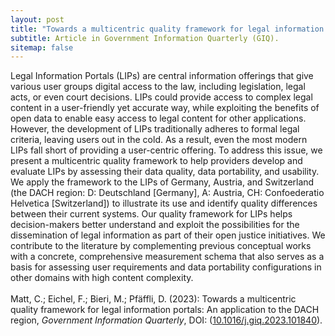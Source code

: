 ```yaml
---
layout: post
title: "Towards a multicentric quality framework for legal information portals: An application to the DACH region"
subtitle: Article in Government Information Quarterly (GIQ).
sitemap: false
---
```


Legal Information Portals (LIPs) are central information offerings that give various user groups digital access to the law, including legislation, legal acts, or even court decisions. LIPs could provide access to complex legal content in a user-friendly yet accurate way, while exploiting the benefits of open data to enable easy access to legal content for other applications. However, the development of LIPs traditionally adheres to formal legal criteria, leaving users out in the cold. As a result, even the most modern LIPs fall short of providing a user-centric offering. To address this issue, we present a multicentric quality framework to help providers develop and evaluate LIPs by assessing their data quality, data portability, and usability. We apply the framework to the LIPs of Germany, Austria, and Switzerland (the DACH region: D: Deutschland [Germany], A: Austria, CH: Confoederatio Helvetica [Switzerland]) to illustrate its use and identify quality differences between their current systems. Our quality framework for LIPs helps decision-makers better understand and exploit the possibilities for the dissemination of legal information as part of their open justice initiatives. We contribute to the literature by complementing previous conceptual works with a concrete, comprehensive measurement schema that also serves as a basis for assessing user requirements and data portability configurations in other domains with high content complexity.
<br><br>
Matt, C.; Eichel, F.; Bieri, M.; Pfäffli, D. (2023): Towards a multicentric quality framework for legal information portals: An application to the DACH region, <em>Government Information Quarterly</em>, DOI: ([10.1016/j.giq.2023.101840](https://www.sciencedirect.com/science/article/pii/S0740624X23000400#ab0010)).